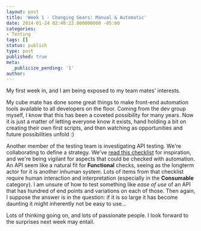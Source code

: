 ```yaml
---
layout: post
title: 'Week 1 - Changing Gears: Manual & Automatic'
date: 2014-01-24 02:40:22.000000000 -05:00
categories:
- Testing
tags: []
status: publish
type: post
published: true
meta:
  _publicize_pending: '1'
author: 
---
```

My first week in, and I am being exposed to my team mates' interests.

My cube mate has done some great things to make front-end automation tools available to all developers on the floor. Coming from the dev group myself, I know that this has been a coveted possibility for many years. Now it is just a matter of letting everyone know it exists, hand holding a bit on creating their own first scripts, and then watching as opportunities and future possibilities unfold :)

Another member of the testing team is investigating API testing. We're collaborating to define a strategy. We've [read this checklist](http://www.testinggeek.com/testing-restful-webservices-or-api-testing-remember-papas-be-sfo-deed-help-gc-and-dvla-pc) for inspiration, and we're being vigilant for aspects that could be checked with automation. An API seem like a natural fit for **Functional** checks, seeing as the longterm actor for it is another inhuman system. Lots of items from that checklist require human interaction and interpretation (especially in the **Consumable** category). I am unsure of how to test something like _ease of use_ of an API that has hundred of end points and variations on each of those. Then again, I suppose the answer is in the question: if it is so large it has become daunting it might inherently not be easy to use...

Lots of thinking going on, and lots of passionate people. I look forward to the surprises next week may entail.